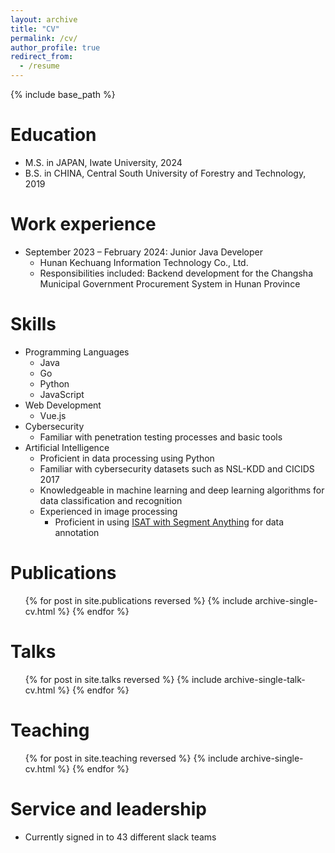 ```yaml
---
layout: archive
title: "CV"
permalink: /cv/
author_profile: true
redirect_from:
  - /resume
---
```


{% include base_path %}

Education
======
* M.S. in JAPAN, Iwate University, 2024
* B.S. in CHINA, Central South University of Forestry and Technology, 2019

Work experience
======
* September 2023 – February 2024: Junior Java Developer
  * Hunan Kechuang Information Technology Co., Ltd.
  * Responsibilities included: Backend development for the Changsha Municipal Government Procurement System in Hunan Province
  
Skills
======
* Programming Languages
  * Java
  * Go
  * Python
  * JavaScript
* Web Development
  * Vue.js
* Cybersecurity
  * Familiar with penetration testing processes and basic tools
* Artificial Intelligence
  * Proficient in data processing using Python
  * Familiar with cybersecurity datasets such as NSL-KDD and CICIDS 2017
  * Knowledgeable in machine learning and deep learning algorithms for data classification and recognition
  * Experienced in image processing
    * Proficient in using [ISAT with Segment Anything](https://github.com/yatengLG/ISAT_with_segment_anything) for data annotation


Publications
======
  <ul>{% for post in site.publications reversed %}
    {% include archive-single-cv.html %}
  {% endfor %}</ul>
  
Talks
======
  <ul>{% for post in site.talks reversed %}
    {% include archive-single-talk-cv.html  %}
  {% endfor %}</ul>
  
Teaching
======
  <ul>{% for post in site.teaching reversed %}
    {% include archive-single-cv.html %}
  {% endfor %}</ul>
  
Service and leadership
======
* Currently signed in to 43 different slack teams
